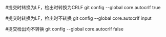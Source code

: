 #提交时转换为LF，检出时转换为CRLF
git config --global core.autocrlf true   

#提交时转换为LF，检出时不转换
git config --global core.autocrlf input   

#提交检出均不转换
git config --global core.autocrlf false

